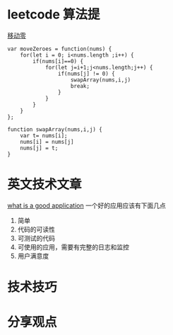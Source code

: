 # leetcode 算法提

[移动零](https://leetcode-cn.com/problems/move-zeroes/description/)

```
var moveZeroes = function(nums) {
    for(let i = 0; i<nums.length ;i++) {
        if(nums[i]==0) {
            for(let j=i+1;j<nums.length;j++) {
                if(nums[j] != 0) {
                    swapArray(nums,i,j)
                    break;
                }
            }
        }
    }
};

function swapArray(nums,i,j) {
    var t= nums[i];
    nums[i] = nums[j]
    nums[j] = t;
}
```

# 英文技术文章

[what is a good application](http://coding-geek.com/what-is-a-good-application/)
一个好的应用应该有下面几点

1.  简单
2.  代码的可读性
3.  可测试的代码
4.  可使用的应用，需要有完整的日志和监控
5.  用户满意度

# 技术技巧

# 分享观点
